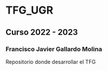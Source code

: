 # TFG_UGR
## Curso 2022 - 2023
### Francisco Javier Gallardo Molina

Repositorio donde desarrollar el TFG
